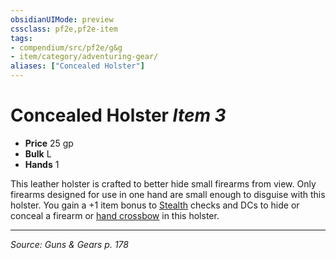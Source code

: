```yaml
---
obsidianUIMode: preview
cssclass: pf2e,pf2e-item
tags:
- compendium/src/pf2e/g&g
- item/category/adventuring-gear/
aliases: ["Concealed Holster"]
---
```

# Concealed Holster *Item 3*  

- **Price** 25 gp
- **Bulk** L
- **Hands** 1

This leather holster is crafted to better hide small firearms from view. Only firearms designed for use in one hand are small enough to disguise with this holster. You gain a +1 item bonus to [Stealth](skills.md#Stealth) checks and DCs to hide or conceal a firearm or [hand crossbow](hand-crossbow.md) in this holster.


---
*Source: Guns & Gears p. 178*